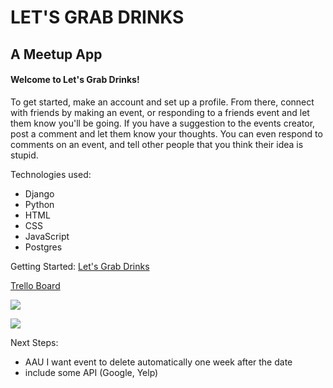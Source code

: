 # LET'S GRAB DRINKS

## A Meetup App

#### Welcome to Let's Grab Drinks!

To get started, make an account and set up a profile. From there, connect with friends by making an event, or responding to a friends event and let them know you'll be going. If you have a suggestion to the events creator, post a comment and let them know your thoughts. You can even respond to comments on an event, and tell other people that you think their idea is stupid.

Technologies used: 
* Django
* Python
* HTML
* CSS
* JavaScript
* Postgres

Getting Started:
[Let's Grab Drinks](https://github.com/aidanbell/lets_grab_drinks)

[Trello Board](https://trello.com/b/JikyiAvx/lets-grab-drinks)


![](https://imgur.com/zVFVKxN)

![](https://imgur.com/v7JqxVL)

Next Steps:
* AAU I want event to delete automatically one week after the date
* include some API (Google, Yelp)
  